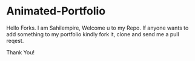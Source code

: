 # Animated-Portfolio
Hello Forks.
I am Sahilempire, Welcome u to my Repo.
If anyone wants to add something to my portfolio kindly fork it, clone and send me a pull reqest.

Thank You!

